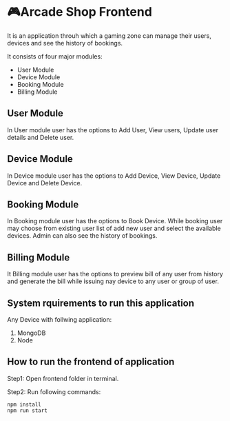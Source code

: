 # 🎮Arcade Shop Frontend

It is an application throuh which a gaming zone can manage their users, devices and see the history of bookings.

It consists of four major modules:
- User Module
- Device Module
- Booking Module
- Billing Module

## User Module
In User module user has the options to Add User, View  users, Update user details and Delete user.

## Device Module
In Device module user has the options to Add Device, View Device, Update Device and Delete Device.

## Booking Module
In Booking module user has the options to Book Device. While booking user may choose from existing user list of add new user and select the available devices. Admin can also see the history of bookings.

## Billing Module
It Billing module user has the options to preview bill of any user from history and generate the bill while issuing nay device to any user or group of user.

## System rquirements to run this application
Any Device with follwing application:
1. MongoDB
2. Node

## How to run the frontend of application

Step1: Open frontend folder in terminal.

Step2: Run following commands:
```
npm install
npm run start
```